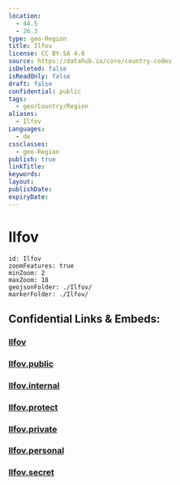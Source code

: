 ```yaml
---
location:
  - 44.5
  - 26.3
type: geo-Region
title: Ilfov
license: CC BY-SA 4.0
source: https://datahub.io/core/country-codes
isDeleted: false
isReadOnly: false
draft: false
confidential: public
tags:
  - geo/Country/Region
aliases:
  - Ilfov
Languages:
  - de
cssclasses:
  - geo-Region
publish: true
linkTitle:
keywords:
layout:
publishDate:
expiryDate:
---
```


# Ilfov

```leaflet
id: Ilfov
zoomFeatures: true 
minZoom: 2 
maxZoom: 18
geojsonFolder: ./Ilfov/
markerFolder: ./Ilfov/
```


## Confidential Links & Embeds: 

### [Ilfov](/_Standards/Earth/Continent/Europe/Europe~East/Romania/Regions~Romania/Romania~București-Ilfov/Ilfov.md) 

### [Ilfov.public](/_public/Earth/Continent/Europe/Europe~East/Romania/Regions~Romania/Romania~București-Ilfov/Ilfov.public.md) 

### [Ilfov.internal](/_internal/Earth/Continent/Europe/Europe~East/Romania/Regions~Romania/Romania~București-Ilfov/Ilfov.internal.md) 

### [Ilfov.protect](/_protect/Earth/Continent/Europe/Europe~East/Romania/Regions~Romania/Romania~București-Ilfov/Ilfov.protect.md) 

### [Ilfov.private](/_private/Earth/Continent/Europe/Europe~East/Romania/Regions~Romania/Romania~București-Ilfov/Ilfov.private.md) 

### [Ilfov.personal](/_personal/Earth/Continent/Europe/Europe~East/Romania/Regions~Romania/Romania~București-Ilfov/Ilfov.personal.md) 

### [Ilfov.secret](/_secret/Earth/Continent/Europe/Europe~East/Romania/Regions~Romania/Romania~București-Ilfov/Ilfov.secret.md)

